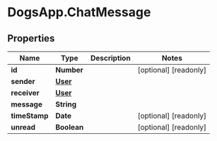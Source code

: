 # DogsApp.ChatMessage

## Properties

Name | Type | Description | Notes
------------ | ------------- | ------------- | -------------
**id** | **Number** |  | [optional] [readonly] 
**sender** | [**User**](User.md) |  | 
**receiver** | [**User**](User.md) |  | 
**message** | **String** |  | 
**timeStamp** | **Date** |  | [optional] [readonly] 
**unread** | **Boolean** |  | [optional] [readonly] 


